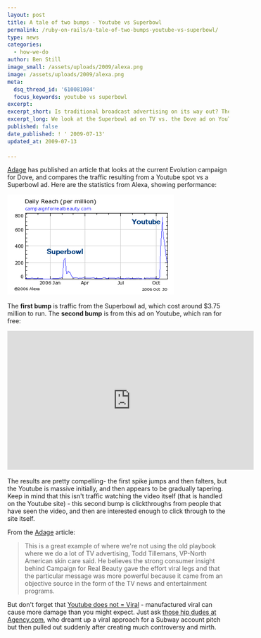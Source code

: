 ```yaml
---
layout: post
title: A tale of two bumps - Youtube vs Superbowl
permalink: /ruby-on-rails/a-tale-of-two-bumps-youtube-vs-superbowl/
type: news
categories:
  - how-we-do
author: Ben Still
image_small: /assets/uploads/2009/alexa.png
image: /assets/uploads/2009/alexa.png
meta:
  dsq_thread_id: '610081084'
  focus_keywords: youtube vs superbowl
excerpt:
excerpt_short: Is traditional broadcast advertising on its way out? The data is certainly giving us that impression.
excerpt_long: We look at the Superbowl ad on TV vs. the Dove ad on YouTube. One was exxy to broadcast, the other was free. Guess which one did better in terms of traffic to their respective websites? Yup, you got it.
published: false
date_published: ! ' 2009-07-13'
updated_at: 2009-07-13

---
```


[Adage](http://adage.com/article?article_id=112835) has published an article that looks at the current Evolution campaign for Dove, and compares the traffic resulting from a Youtube spot vs a Superbowl ad. Here are the statistics from Alexa, showing performance:

[![alexa graph showing site traffic on www.campaignforrealbeauty.com site](/assets/uploads/2009/alexa.png)](http://www.alexa.com/data/details/traffic_details?&compare_sites=&y=p&q=&size=medium&range=1y&url=www.campaignforrealbeauty.com)

The **first bump** is traffic from the Superbowl ad, which cost around $3.75 million to run. The **second bump** is from this ad on Youtube, which ran for free:

<iframe width="560" height="315" src="https://www.youtube.com/embed/iYhCn0jf46U?rel=0" frameborder="0" allowfullscreen layout="responsive"></iframe>

The results are pretty compelling- the first spike jumps and then falters, but the Youtube is massive initially, and then appears to be gradually tapering. Keep in mind that this isn't traffic watching the video itself (that is handled on the Youtube site) - this second bump is clickthroughs from people that have seen the video, and then are interested enough to click through to the site itself.

From the [Adage](http://adage.com/article?article_id=112835) article:

> This is a great example of where we're not using the old playbook where we do a lot of TV advertising, Todd Tillemans, VP-North American skin care said. He believes the strong consumer insight behind Campaign for Real Beauty gave the effort viral legs and that the particular message was more powerful because it came from an objective source in the form of the TV news and entertainment programs.

But don't forget that [Youtube does not = Viral](http://digitalhive.blogs.com/digiblog/2006/10/well_sometimes_.html) - manufactured viral can cause more damage than you might expect. Just ask [those hip dudes at Agency.com](http://www.google.com.au/search?q=agency.com+subway+pitch), who dreamt up a viral approach for a Subway account pitch but then pulled out suddenly after creating much controversy and mirth.
